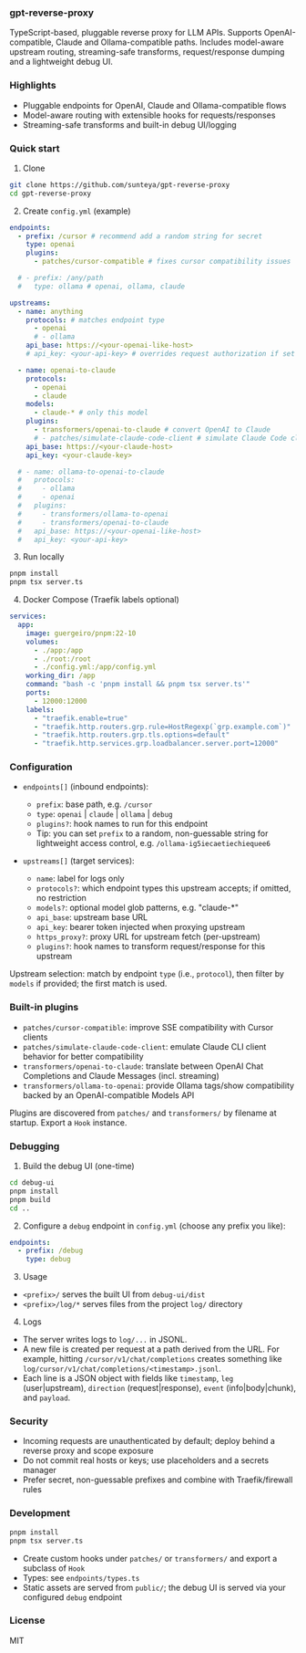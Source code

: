 ### gpt-reverse-proxy

TypeScript-based, pluggable reverse proxy for LLM APIs. Supports OpenAI-compatible, Claude and Ollama-compatible paths. Includes model-aware upstream routing, streaming-safe transforms, request/response dumping and a lightweight debug UI.

### Highlights

- Pluggable endpoints for OpenAI, Claude and Ollama-compatible flows
- Model-aware routing with extensible hooks for requests/responses
- Streaming-safe transforms and built-in debug UI/logging

### Quick start

1. Clone
```bash
git clone https://github.com/sunteya/gpt-reverse-proxy
cd gpt-reverse-proxy
```

2. Create `config.yml` (example)
```yaml
endpoints:
  - prefix: /cursor # recommend add a random string for secret
    type: openai
    plugins:
      - patches/cursor-compatible # fixes cursor compatibility issues

  # - prefix: /any/path
  #   type: ollama # openai, ollama, claude

upstreams:
  - name: anything
    protocols: # matches endpoint type
      - openai
      # - ollama
    api_base: https://<your-openai-like-host>
    # api_key: <your-api-key> # overrides request authorization if set

  - name: openai-to-claude
    protocols:
      - openai
      - claude
    models:
      - claude-* # only this model
    plugins:
      - transformers/openai-to-claude # convert OpenAI to Claude
      # - patches/simulate-claude-code-client # simulate Claude Code client
    api_base: https://<your-claude-host>
    api_key: <your-claude-key>

  # - name: ollama-to-openai-to-claude
  #   protocols:
  #     - ollama
  #     - openai
  #   plugins:
  #     - transformers/ollama-to-openai
  #     - transformers/openai-to-claude
  #   api_base: https://<your-openai-like-host>
  #   api_key: <your-api-key>
```

3. Run locally
```bash
pnpm install
pnpm tsx server.ts
```

4. Docker Compose (Traefik labels optional)
```yaml
services:
  app:
    image: guergeiro/pnpm:22-10
    volumes:
      - ./app:/app
      - ./root:/root
      - ./config.yml:/app/config.yml
    working_dir: /app
    command: "bash -c 'pnpm install && pnpm tsx server.ts'"
    ports:
      - 12000:12000
    labels:
      - "traefik.enable=true"
      - "traefik.http.routers.grp.rule=HostRegexp(`grp.example.com`)"
      - "traefik.http.routers.grp.tls.options=default"
      - "traefik.http.services.grp.loadbalancer.server.port=12000"
```

### Configuration

- `endpoints[]` (inbound endpoints):
  - `prefix`: base path, e.g. `/cursor`
  - `type`: `openai` | `claude` | `ollama` | `debug`
  - `plugins?`: hook names to run for this endpoint
  - Tip: you can set `prefix` to a random, non-guessable string for lightweight access control, e.g. `/ollama-ig5iecaetiechiequee6`

- `upstreams[]` (target services):
  - `name`: label for logs only
  - `protocols?`: which endpoint types this upstream accepts; if omitted, no restriction
  - `models?`: optional model glob patterns, e.g. "claude-*"
  - `api_base`: upstream base URL
  - `api_key`: bearer token injected when proxying upstream
  - `https_proxy?`: proxy URL for upstream fetch (per-upstream)
  - `plugins?`: hook names to transform request/response for this upstream

Upstream selection: match by endpoint `type` (i.e., `protocol`), then filter by `models` if provided; the first match is used.

### Built-in plugins

- `patches/cursor-compatible`: improve SSE compatibility with Cursor clients
- `patches/simulate-claude-code-client`: emulate Claude CLI client behavior for better compatibility
- `transformers/openai-to-claude`: translate between OpenAI Chat Completions and Claude Messages (incl. streaming)
- `transformers/ollama-to-openai`: provide Ollama tags/show compatibility backed by an OpenAI-compatible Models API

Plugins are discovered from `patches/` and `transformers/` by filename at startup. Export a `Hook` instance.

### Debugging

1) Build the debug UI (one-time)
```bash
cd debug-ui
pnpm install
pnpm build
cd ..
```

2) Configure a `debug` endpoint in `config.yml` (choose any prefix you like):
```yaml
endpoints:
  - prefix: /debug
    type: debug
```

3) Usage
- `<prefix>/` serves the built UI from `debug-ui/dist`
- `<prefix>/log/*` serves files from the project `log/` directory

4) Logs
- The server writes logs to `log/...` in JSONL.
- A new file is created per request at a path derived from the URL. For example, hitting `/cursor/v1/chat/completions` creates something like `log/cursor/v1/chat/completions/<timestamp>.jsonl`.
- Each line is a JSON object with fields like `timestamp`, `leg` (user|upstream), `direction` (request|response), `event` (info|body|chunk), and `payload`.


### Security

- Incoming requests are unauthenticated by default; deploy behind a reverse proxy and scope exposure
- Do not commit real hosts or keys; use placeholders and a secrets manager
- Prefer secret, non-guessable prefixes and combine with Traefik/firewall rules

### Development

```bash
pnpm install
pnpm tsx server.ts
```

- Create custom hooks under `patches/` or `transformers/` and export a subclass of `Hook`
- Types: see `endpoints/types.ts`
- Static assets are served from `public/`; the debug UI is served via your configured `debug` endpoint

### License

MIT
